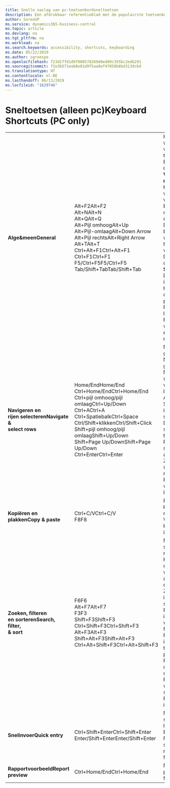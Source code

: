 ```yaml
---
title: Snelle naslag van pc-toetsenbordsneltoetsen
description: Een afdrukbaar referentieblad met de populairste toetsenbordsneltoetsen voor pc-gebruikers.
author: SorenGP
ms.service: dynamics365-business-central
ms.topic: article
ms.devlang: na
ms.tgt_pltfrm: na
ms.workload: na
ms.search.keywords: accessibility, shortcuts, keyboarding
ms.date: 05/22/2019
ms.author: sgroespe
ms.openlocfilehash: f23d1ffd1d9f000578269d0ed89c355bc2edb291
ms.sourcegitcommit: f2e3b571eab6e01d9f5aa8ef47056b6bd313dcbd
ms.translationtype: HT
ms.contentlocale: nl-BE
ms.lasthandoff: 06/13/2019
ms.locfileid: "1629746"
---
```

# <a name="keyboard-shortcuts-pc-only"></a><span data-ttu-id="3ad2f-103">Sneltoetsen (alleen pc)</span><span class="sxs-lookup"><span data-stu-id="3ad2f-103">Keyboard Shortcuts (PC only)</span></span>

||||  
|----------------|-----------|----------------|
|<span data-ttu-id="3ad2f-104">**Alge&meen**</span><span class="sxs-lookup"><span data-stu-id="3ad2f-104">**General**</span></span>|<span data-ttu-id="3ad2f-105">Alt+F2</span><span class="sxs-lookup"><span data-stu-id="3ad2f-105">Alt+F2</span></span><br /><span data-ttu-id="3ad2f-106">Alt+N</span><span class="sxs-lookup"><span data-stu-id="3ad2f-106">Alt+N</span></span><br /><span data-ttu-id="3ad2f-107">Alt+Q</span><span class="sxs-lookup"><span data-stu-id="3ad2f-107">Alt+Q</span></span><br /><span data-ttu-id="3ad2f-108">Alt+Pijl omhoog</span><span class="sxs-lookup"><span data-stu-id="3ad2f-108">Alt+Up</span></span><br /><span data-ttu-id="3ad2f-109">Alt+Pijl-omlaag</span><span class="sxs-lookup"><span data-stu-id="3ad2f-109">Alt+Down Arrow</span></span><br /><span data-ttu-id="3ad2f-110">Alt+Pijl rechts</span><span class="sxs-lookup"><span data-stu-id="3ad2f-110">Alt+Right Arrow</span></span><br /><span data-ttu-id="3ad2f-111">Alt+T</span><span class="sxs-lookup"><span data-stu-id="3ad2f-111">Alt+T</span></span><br /><span data-ttu-id="3ad2f-112">Ctrl+Alt+F1</span><span class="sxs-lookup"><span data-stu-id="3ad2f-112">Ctrl+Alt+F1</span></span><br /><span data-ttu-id="3ad2f-113">Ctrl+F1</span><span class="sxs-lookup"><span data-stu-id="3ad2f-113">Ctrl+F1</span></span><br /><span data-ttu-id="3ad2f-114">F5/Ctrl+F5</span><span class="sxs-lookup"><span data-stu-id="3ad2f-114">F5/Ctrl+F5</span></span><br /><span data-ttu-id="3ad2f-115">Tab/Shift+Tab</span><span class="sxs-lookup"><span data-stu-id="3ad2f-115">Tab/Shift+Tab</span></span><br />|<span data-ttu-id="3ad2f-116">Het deelvenster Feitenblok weergeven of verbergen</span><span class="sxs-lookup"><span data-stu-id="3ad2f-116">Show and hide the FactBox pane</span></span><br /><span data-ttu-id="3ad2f-117">Een nieuwe record maken</span><span class="sxs-lookup"><span data-stu-id="3ad2f-117">Create a new record</span></span><br /><span data-ttu-id="3ad2f-118">**Vertel me** openen</span><span class="sxs-lookup"><span data-stu-id="3ad2f-118">Open **Tell me**</span></span><br /><span data-ttu-id="3ad2f-119">Knopinfo openen of validatiefout</span><span class="sxs-lookup"><span data-stu-id="3ad2f-119">Open tooltip or validation error</span></span><br /><span data-ttu-id="3ad2f-120">Een vervolgkeuzelijst of opzoekactie openen</span><span class="sxs-lookup"><span data-stu-id="3ad2f-120">Open a drop-down or look up</span></span><br /><span data-ttu-id="3ad2f-121">De transacties voor de berekende waarde weergeven</span><span class="sxs-lookup"><span data-stu-id="3ad2f-121">See the transactions for calculated value</span></span><br /><span data-ttu-id="3ad2f-122">De pagina **Mijn instellingen** openen</span><span class="sxs-lookup"><span data-stu-id="3ad2f-122">Open the **My Settings** page</span></span><br /><span data-ttu-id="3ad2f-123">De pagina inspecteren</span><span class="sxs-lookup"><span data-stu-id="3ad2f-123">Inspect the page</span></span><br /><span data-ttu-id="3ad2f-124">Help voor de pagina openen</span><span class="sxs-lookup"><span data-stu-id="3ad2f-124">Open help for the page</span></span><br /><span data-ttu-id="3ad2f-125">Pagina vernieuwen/opnieuw laden</span><span class="sxs-lookup"><span data-stu-id="3ad2f-125">Refresh/reload page</span></span><br /><span data-ttu-id="3ad2f-126">Focus verplaatsen naar volgende/vorige element</span><span class="sxs-lookup"><span data-stu-id="3ad2f-126">Move focus to the next/previous element</span></span>|
|<span data-ttu-id="3ad2f-127">**Navigeren en<br />rijen selecteren**</span><span class="sxs-lookup"><span data-stu-id="3ad2f-127">**Navigate &<br />select rows**</span></span>| <span data-ttu-id="3ad2f-128">Home/End</span><span class="sxs-lookup"><span data-stu-id="3ad2f-128">Home/End</span></span><br /><span data-ttu-id="3ad2f-129">Ctrl+Home/End</span><span class="sxs-lookup"><span data-stu-id="3ad2f-129">Ctrl+Home/End</span></span> <br /><span data-ttu-id="3ad2f-130">Ctrl+pijl omhoog/pijl omlaag</span><span class="sxs-lookup"><span data-stu-id="3ad2f-130">Ctrl+Up/Down</span></span><br /><span data-ttu-id="3ad2f-131">Ctrl+A</span><span class="sxs-lookup"><span data-stu-id="3ad2f-131">Ctrl+A</span></span> <br /><span data-ttu-id="3ad2f-132">Ctrl+Spatiebalk</span><span class="sxs-lookup"><span data-stu-id="3ad2f-132">Ctrl+Space</span></span><br /><span data-ttu-id="3ad2f-133">Ctrl/Shift+klikken</span><span class="sxs-lookup"><span data-stu-id="3ad2f-133">Ctrl/Shift+Click</span></span><br /><span data-ttu-id="3ad2f-134">Shift+pijl omhoog/pijl omlaag</span><span class="sxs-lookup"><span data-stu-id="3ad2f-134">Shift+Up/Down</span></span><br /><span data-ttu-id="3ad2f-135">Shift+Page Up/Down</span><span class="sxs-lookup"><span data-stu-id="3ad2f-135">Shift+Page Up/Down</span></span><br /><span data-ttu-id="3ad2f-136">Ctrl+Enter</span><span class="sxs-lookup"><span data-stu-id="3ad2f-136">Ctrl+Enter</span></span>| <span data-ttu-id="3ad2f-137">Naar het eerste/laatste veld gaan</span><span class="sxs-lookup"><span data-stu-id="3ad2f-137">Go to first/last field</span></span><br /><span data-ttu-id="3ad2f-138">Naar de eerste/laatste rij gaan</span><span class="sxs-lookup"><span data-stu-id="3ad2f-138">Go to first/last row</span></span><br /><span data-ttu-id="3ad2f-139">Navigeren zonder de selectie te verliezen</span><span class="sxs-lookup"><span data-stu-id="3ad2f-139">Navigate without losing selection</span></span><br /><span data-ttu-id="3ad2f-140">Alles selecteren</span><span class="sxs-lookup"><span data-stu-id="3ad2f-140">Select all</span></span><br /><span data-ttu-id="3ad2f-141">Selectie in-/uitschakelen</span><span class="sxs-lookup"><span data-stu-id="3ad2f-141">Toggle row selection</span></span><br /> <span data-ttu-id="3ad2f-142">De rij(en) toevoegen aan de selectie</span><span class="sxs-lookup"><span data-stu-id="3ad2f-142">Add the row/rows to the selection</span></span><br /><span data-ttu-id="3ad2f-143">Rij toevoegen boven/onder selectie</span><span class="sxs-lookup"><span data-stu-id="3ad2f-143">Add row above/below to selection</span></span><br /><span data-ttu-id="3ad2f-144">Zichtbare rijen boven/onder selecteren</span><span class="sxs-lookup"><span data-stu-id="3ad2f-144">Select visible rows above/below</span></span> <br /><span data-ttu-id="3ad2f-145">Focus uit de lijst verplaatsen</span><span class="sxs-lookup"><span data-stu-id="3ad2f-145">Focus out of the list</span></span>|
|<span data-ttu-id="3ad2f-146">**Kopiëren en plakken**</span><span class="sxs-lookup"><span data-stu-id="3ad2f-146">**Copy & paste**</span></span>|<span data-ttu-id="3ad2f-147">Ctrl+C/V</span><span class="sxs-lookup"><span data-stu-id="3ad2f-147">Ctrl+C/V</span></span><br /><span data-ttu-id="3ad2f-148">F8</span><span class="sxs-lookup"><span data-stu-id="3ad2f-148">F8</span></span>|<span data-ttu-id="3ad2f-149">Rijen kopiëren/plakken</span><span class="sxs-lookup"><span data-stu-id="3ad2f-149">Copy/paste rows</span></span><br /><span data-ttu-id="3ad2f-150">Veld erboven naar huidige rij kopiëren</span><span class="sxs-lookup"><span data-stu-id="3ad2f-150">Copy field above into current row</span></span>|
|<span data-ttu-id="3ad2f-151">**Zoeken, filteren <br />en sorteren**</span><span class="sxs-lookup"><span data-stu-id="3ad2f-151">**Search, filter, <br />& sort**</span></span>|<span data-ttu-id="3ad2f-152">F6</span><span class="sxs-lookup"><span data-stu-id="3ad2f-152">F6</span></span><br /><span data-ttu-id="3ad2f-153">Alt+F7</span><span class="sxs-lookup"><span data-stu-id="3ad2f-153">Alt+F7</span></span><br /><span data-ttu-id="3ad2f-154">F3</span><span class="sxs-lookup"><span data-stu-id="3ad2f-154">F3</span></span><br /><span data-ttu-id="3ad2f-155">Shift+F3</span><span class="sxs-lookup"><span data-stu-id="3ad2f-155">Shift+F3</span></span><br /><span data-ttu-id="3ad2f-156">Ctrl+Shift+F3</span><span class="sxs-lookup"><span data-stu-id="3ad2f-156">Ctrl+Shift+F3</span></span><br /><span data-ttu-id="3ad2f-157">Alt+F3</span><span class="sxs-lookup"><span data-stu-id="3ad2f-157">Alt+F3</span></span><br /><span data-ttu-id="3ad2f-158">Shift+Alt+F3</span><span class="sxs-lookup"><span data-stu-id="3ad2f-158">Shift+Alt+F3</span></span><br /><span data-ttu-id="3ad2f-159">Ctrl+Alt+Shift+F3</span><span class="sxs-lookup"><span data-stu-id="3ad2f-159">Ctrl+Alt+Shift+F3</span></span>|<span data-ttu-id="3ad2f-160">Naar het volgende sneltabblad gaan</span><span class="sxs-lookup"><span data-stu-id="3ad2f-160">Move to next FastTab</span></span><br /><span data-ttu-id="3ad2f-161">Kolom sorteren in oplopende of aflopende volgorde</span><span class="sxs-lookup"><span data-stu-id="3ad2f-161">Sort column in ascending/descending order</span></span><br /><span data-ttu-id="3ad2f-162">Zoeken in-/uitschakelen</span><span class="sxs-lookup"><span data-stu-id="3ad2f-162">Toggle search</span></span><br /><span data-ttu-id="3ad2f-163">Filterdeelvenster in-/uitschakelen; focus op veldfilters</span><span class="sxs-lookup"><span data-stu-id="3ad2f-163">Toggle filter pane; focus on field filters</span></span><br /><span data-ttu-id="3ad2f-164">Filterdeelvenster in-/uitschakelen; focus op totalenfilters</span><span class="sxs-lookup"><span data-stu-id="3ad2f-164">Toggle filter pane; focus on totals filters</span></span><br /><span data-ttu-id="3ad2f-165">Filteren op geselecteerde celwaarde</span><span class="sxs-lookup"><span data-stu-id="3ad2f-165">Filter on selected cell value</span></span><br /><span data-ttu-id="3ad2f-166">Filter op een geselecteerd veld toevoegen</span><span class="sxs-lookup"><span data-stu-id="3ad2f-166">Add filter on selected field</span></span><br /><span data-ttu-id="3ad2f-167">Filters opnieuw instellen</span><span class="sxs-lookup"><span data-stu-id="3ad2f-167">Reset filters</span></span>|
|<span data-ttu-id="3ad2f-168">**Snelinvoer**</span><span class="sxs-lookup"><span data-stu-id="3ad2f-168">**Quick entry**</span></span>|<span data-ttu-id="3ad2f-169">Ctrl+Shift+Enter</span><span class="sxs-lookup"><span data-stu-id="3ad2f-169">Ctrl+Shift+Enter</span></span><br /><span data-ttu-id="3ad2f-170">Enter/Shift+Enter</span><span class="sxs-lookup"><span data-stu-id="3ad2f-170">Enter/Shift+Enter</span></span>|<span data-ttu-id="3ad2f-171">Naar volgende snelinvoerveld buiten een lijst gaan</span><span class="sxs-lookup"><span data-stu-id="3ad2f-171">Go to next Quick Entry field outside a list</span></span><br /><span data-ttu-id="3ad2f-172">Naar volgende/vorige snelinvoerveld gaan</span><span class="sxs-lookup"><span data-stu-id="3ad2f-172">Go to next/previous Quick Entry field</span></span>|
|<span data-ttu-id="3ad2f-173">**Rapportvoorbeeld**</span><span class="sxs-lookup"><span data-stu-id="3ad2f-173">**Report preview**</span></span>|<span data-ttu-id="3ad2f-174">Ctrl+Home/End</span><span class="sxs-lookup"><span data-stu-id="3ad2f-174">Ctrl+Home/End</span></span>|<span data-ttu-id="3ad2f-175">Naar de eerste/laatste pagina gaan</span><span class="sxs-lookup"><span data-stu-id="3ad2f-175">Go to the first/last page</span></span>|

<!-- old
||||  
|----------------|-----------|----------------|
|**General**|Alt+F2<br />Alt+N<br />Alt+Q<br />Alt+Up<br />Alt+Down Arrow<br />Alt+Right Arrow<br />Alt+T<br />Ctrl+Alt+F1<br />Ctrl+F1<br />F5/Ctrl+F5<br />Tab/Shift+Tab<br />|Show and hide the FactBox pane.<br />Create a new record.<br />Open **Tell me**<br />Open tooltip or validation error<br />Open a drop-down or look up<br />See the transactions for calculated value<br />Open the **My Settings** page.<br />Inspect the page<br />Open help for the page<br />Close the current page or drop-down<br />Refresh/reload page<br />Move focus to the next/previous element|
|**Navigate &<br />select rows**| Home/End<br />Ctrl+Home/End <br />Ctrl+Up/Down<br />Ctrl+A <br />Ctrl+Space<br />Ctrl/Shift+Click<br />Shift+Up/Down<br />Shift+Page Up/Down<br />Ctrl+Enter| Go to first/last field<br />Go to first/last row<br />Navigate without losing selection<br />Select all<br />Toggle row selection<br /> Add the row/rows to the selection<br />Add row above/below to selection<br />Select visible rows above/below <br />Focus out of the list|
|**Copy & paste**|Ctrl+C<br />Ctrl+V<br />F8|Copy rows<br />Paste rows<br />Copy field above into current row|
|**Search, filter, <br />& sort**|Alt+F7<br />F3<br />Shift+F3<br />Ctrl+Shift+F3<br />Alt+F3<br />Shift+Alt+F3<br />Ctrl+Alt+Shift+F3|Move to next FastTab.<br />Sort column in ascending/descending order<br />Toggle search<br />Toggle filter pane; focus on field filters<br />Toggle filter pane; focus on totals filters<br />Filter on selected cell value<br />Add filter on selected field<br />Reset filters|
|**Quick entry**|Ctrl+Shift+Enter<br />Enter/Shift+Enter|Go to next Quick Entry field outside a list<br />Go to next/previous Quick Entry field|
|**Report preview**|Up/Down<br />Right/Left<br />Ctrl+Home/End<br />Page Up/Down|Scroll up and down the page<br />Scroll to the right/left <br />Go to the first/last page<br />Go to the previous/next page|
-->